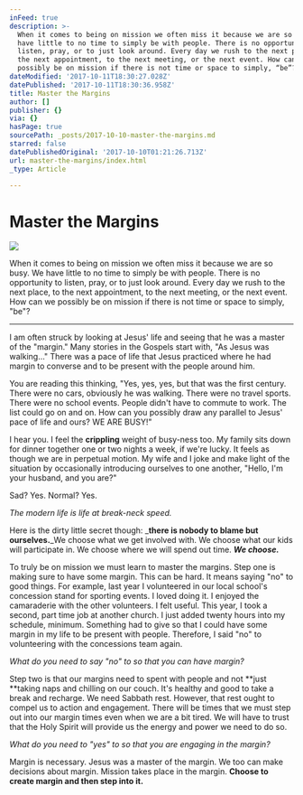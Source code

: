```yaml
---
inFeed: true
description: >-
  When it comes to being on mission we often miss it because we are so busy. We
  have little to no time to simply be with people. There is no opportunity to
  listen, pray, or to just look around. Every day we rush to the next place, to
  the next appointment, to the next meeting, or the next event. How can we
  possibly be on mission if there is not time or space to simply, “be”?
dateModified: '2017-10-11T18:30:27.028Z'
datePublished: '2017-10-11T18:30:36.958Z'
title: Master the Margins
author: []
publisher: {}
via: {}
hasPage: true
sourcePath: _posts/2017-10-10-master-the-margins.md
starred: false
datePublishedOriginal: '2017-10-10T01:21:26.713Z'
url: master-the-margins/index.html
_type: Article

---
```

# Master the Margins
![](https://the-grid-user-content.s3-us-west-2.amazonaws.com/2c84ce23-c100-4afa-89ed-a677b450e7e6.jpg)

When it comes to being on mission we often miss it because we are so busy. We have little to no time to simply be with people. There is no opportunity to listen, pray, or to just look around. Every day we rush to the next place, to the next appointment, to the next meeting, or the next event. How can we possibly be on mission if there is not time or space to simply, "be"?

---

I am often struck by looking at Jesus' life and seeing that he was a master of the "margin." Many stories in the Gospels start with, "As Jesus was walking..." There was a pace of life that Jesus practiced where he had margin to converse and to be present with the people around him.

You are reading this thinking, "Yes, yes, yes, but that was the first century. There were no cars, obviously he was walking. There were no travel sports. There were no school events. People didn't have to commute to work. The list could go on and on. How can you possibly draw any parallel to Jesus' pace of life and ours? WE ARE BUSY!"

I hear you. I feel the **crippling** weight of busy-ness too. My family sits down for dinner together one or two nights a week, if we're lucky. It feels as though we are in perpetual motion. My wife and I joke and make light of the situation by occasionally introducing ourselves to one another, "Hello, I'm your husband, and you are?"

Sad? Yes. Normal? Yes.

_The modern life is life at break-neck speed._

Here is the dirty little secret though: _**there is nobody to blame but ourselves.**_We choose what we get involved with. We choose what our kids will participate in. We choose where we will spend out time. _**We choose.**_

To truly be on mission we must learn to master the margins. Step one is making sure to have some margin. This can be hard. It means saying "no" to good things. For example, last year I volunteered in our local school's concession stand for sporting events. I loved doing it. I enjoyed the camaraderie with the other volunteers. I felt useful. This year, I took a second, part time job at another church. I just added twenty hours into my schedule, minimum. Something had to give so that I could have some margin in my life to be present with people. Therefore, I said "no" to volunteering with the concessions team again.

_What do you need to say "no" to so that you can have margin?_

Step two is that our margins need to spent with people and not **just **taking naps and chilling on our couch. It's healthy and good to take a break and recharge. We need Sabbath rest. However, that rest ought to compel us to action and engagement. There will be times that we must step out into our margin times even when we are a bit tired. We will have to trust that the Holy Spirit will provide us the energy and power we need to do so.

_What do you need to "yes" to so that you are engaging in the margin?_

Margin is necessary. Jesus was a master of the margin. We too can make decisions about margin. Mission takes place in the margin. **Choose to create margin and then step into it.**